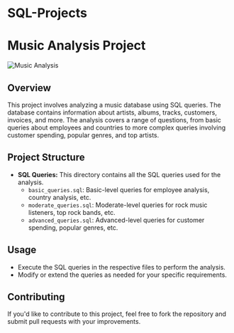 # SQL-Projects

# Music Analysis Project

![Music Analysis](link_to_an_image.png) <!-- Replace with a logo or relevant image -->

## Overview

This project involves analyzing a music database using SQL queries. The database contains information about artists, albums, tracks, customers, invoices, and more. The analysis covers a range of questions, from basic queries about employees and countries to more complex queries involving customer spending, popular genres, and top artists.

## Project Structure

- **SQL Queries:** This directory contains all the SQL queries used for the analysis.
  - `basic_queries.sql`: Basic-level queries for employee analysis, country analysis, etc.
  - `moderate_queries.sql`: Moderate-level queries for rock music listeners, top rock bands, etc.
  - `advanced_queries.sql`: Advanced-level queries for customer spending, popular genres, etc.

## Usage

- Execute the SQL queries in the respective files to perform the analysis.
- Modify or extend the queries as needed for your specific requirements.

## Contributing

If you'd like to contribute to this project, feel free to fork the repository and submit pull requests with your improvements.


